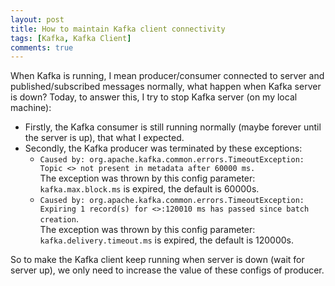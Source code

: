 ```yaml
---
layout: post
title: How to maintain Kafka client connectivity
tags: [Kafka, Kafka Client]
comments: true
---
```

When Kafka is running, I mean producer/consumer connected to server and published/subscribed messages normally, what happen when Kafka server is down?
Today, to answer this, I try to stop Kafka server (on my local machine): 
- Firstly, the Kafka consumer is still running normally (maybe forever until the server is up), that what I expected.
- Secondly, the Kafka producer was terminated by these exceptions:
  - `Caused by: org.apache.kafka.common.errors.TimeoutException: Topic <> not present in metadata after 60000 ms.` <br/>
  The exception was thrown by this config parameter: `kafka.max.block.ms` is expired, the default is 60000s.
  - `Caused by: org.apache.kafka.common.errors.TimeoutException: Expiring 1 record(s) for <>:120010 ms has passed since batch creation`.<br/>
  The exception was thrown by this config parameter: `kafka.delivery.timeout.ms` is expired, the default is 120000s.

So to make the Kafka client keep running when server is down (wait for server up), we only need to increase the value of these configs of producer.
